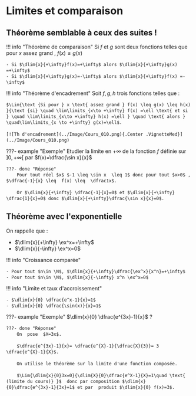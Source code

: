 # Limites et comparaison

## Théorème semblable à ceux des suites !

!!! info "Théorème de comparaison"
    Si $f$ et $g$ sont deux fonctions telles que pour $x$ assez grand  , $f(x) \leq g(x)$

    - Si $\dlim{x}{+\infty}f(x)=+\infty$ alors $\dlim{x}{+\infty}g(x) =+\infty$
    - Si $\dlim{x}{+\infty}g(x)=-\infty$ alors $\dlim{x}{+\infty}f(x) =-\infty$

!!! info "Théorème d'encadrement"
    Soit $f ,g, h$ trois fonctions telles que :
    
    $\Lim{\text {Si pour } x \text{ assez grand } f(x) \leq g(x) \leq h(x) }{\text {si} \quad \lim\limits_{x\to +\infty} f(x) =\ell \text{ et si } \quad \lim\limits_{x\to +\infty} h(x) =\ell } \quad \text{ alors } \quad\lim\limits_{x \to +\infty} g(x)=\ell$.

    [![Th d'encadrement](../Image/Cours_010.png){.Center .VignetteMed}](../Image/Cours_010.png)

???- example "Exemple"
    Etudier la limite en $+\infty$ de la fonction $f$ définie sur $]0,+\infty[$ par $f(x)=\dfrac{\sin x}{x}$

    ???- done "Réponse"
        Pour tout réel $x$ $-1 \leq \sin x  \leq 1$ donc pour tout $x>0$ , $\dfrac{-1}{x} \leq  f(x) \leq  \dfrac1x$.
        
        Or $\dlim{x}{+\infty} \dfrac{-1}{x}=0$ et $\dlim{x}{+\infty} \dfrac{1}{x}=0$ donc $\dlim{x}{+\infty}\dfrac{\sin x}{x}=0$.

## Théorème avec l'exponentielle

On rappelle que :

- $\dlim{x}{+\infty} \ex^x=+\infty$
- $\dlim{x}{-\infty} \ex^x=0$

!!! info "Croissance comparée"
    
    - Pour tout $n\in \N$, $\dlim{x}{+\infty}\dfrac{\ex^x}{x^n}=+\infty$
    - Pour tout $n\in \N$, $\dlim{x}{-\infty} x^n \ex^x=0$

!!! info "Limite et taux d'accroissement"
    
    - $\dlim{x}{0} \dfrac{e^x-1}{x}=1$
    - $\dlim{x}{0} \dfrac{\sin(x)}{x}=1$

???- example "Exemple"
    $\dlim{x}{0} \dfrac{e^{3x}-1}{x}$ ?

    ???- done "Réponse"
        On  pose  $X=3x$.

        $\dfrac{e^{3x}-1}{x}= \dfrac{e^{X}-1}{\dfrac{X}{3}}= 3 \dfrac{e^{X}-1}{X}$.

        On utilise le théorème sur la limite d'une fonction composée.
        
        $\Lim{\dlim{x}{0}3x=0}{\dlim{X}{0}\dfrac{e^X-1}{X}=1\quad \text{ (limite du cours)} }$  donc par composition $\dlim{x}{0}\dfrac{e^{3x}-1}{3x}=1$ et par  produit $\dlim{x}{0} f(x)=3$.

